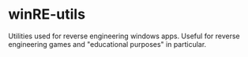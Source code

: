 # winRE-utils
Utilities used for reverse engineering windows apps. Useful for reverse engineering games and "educational purposes" in particular. 
